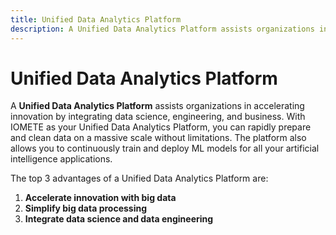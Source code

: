 ```yaml
---
title: Unified Data Analytics Platform
description: A Unified Data Analytics Platform assists organizations in accelerating innovation by integrating data science, engineering, and business. With IOMETE as your Unified Data Analytics Platform, you can rapidly prepare and clean data on a massive scale without limitations.
---
```


# Unified Data Analytics Platform

A **Unified Data Analytics Platform** assists organizations in accelerating innovation by integrating data science, engineering, and business. With IOMETE as your Unified Data Analytics Platform, you can rapidly prepare and clean data on a massive scale without limitations. The platform also allows you to continuously train and deploy ML models for all your artificial intelligence applications.

The top 3 advantages of a Unified Data Analytics Platform are:

1.  **Accelerate innovation with big data**
2.  **Simplify big data processing**
3.  **Integrate data science and data engineering**
